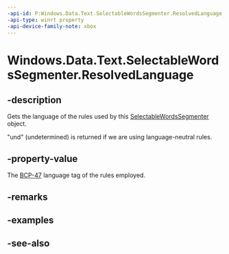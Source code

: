 ```yaml
---
-api-id: P:Windows.Data.Text.SelectableWordsSegmenter.ResolvedLanguage
-api-type: winrt property
-api-device-family-note: xbox
---
```


<!-- Property syntax
public string ResolvedLanguage { get; }
-->

# Windows.Data.Text.SelectableWordsSegmenter.ResolvedLanguage

## -description
Gets the language of the rules used by this [SelectableWordsSegmenter](selectablewordssegmenter.md) object.

"und" (undetermined) is returned if we are using language-neutral rules.

## -property-value
The [BCP-47](https://go.microsoft.com/fwlink/p/?LinkId=227302) language tag of the rules employed.

## -remarks

## -examples

## -see-also
